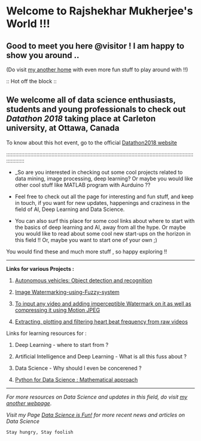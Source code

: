# Welcome to Rajshekhar Mukherjee's World !!! #

## Good to meet you here @visitor ! I am happy to show you around .. ##
(Do visit [my another home](https://rajshekharmukherjee.wordpress.com/) with even more fun stuff to play around with !!)

:: Hot off the block ::

## We welcome all of data science enthusiasts, students and young professionals to check out _Datathon 2018_ taking place at Carleton university, at Ottawa, Canada ##

To know about this hot event, go to the official [Datathon2018 website](https://datathon2018.weebly.com)


::::::::::::::::::::::::::::::::::::::::::::::::::::::::::::::::::::::::::::::::::::::::::::::::::::::::::::::::::::::::::::::::::::::::


- _So are you interested in checking out some cool projects related to data mining, image processing, deep learning? 
Or maybe you would like other cool stuff like MATLAB program with Aurduino ?? 

- Feel free to check out all the page for interesting and fun stuff, and keep in touch, if you want for new updates,
happenings and craziness in the field of AI, Deep Learning and Data Science.

- You can also surf this place for some cool links about where to start with the basics of deep learning and AI, 
away from all the hype.
Or maybe you would like to read about some cool new start-ups on the horizon in this field !! 
Or, maybe you want to start one of your own ;)

You would find these and much more stuff , so happy exploring !! 



----------------------------------------------------------------------------------------------------------------------------------------



**Links for various Projects :**

1. [Autonomous vehicles: Object detection and recognition](https://github.com/rajshekharM/vehicle-classifier-and-pedestrian-tracker)

2. [Image Watermarking-using-Fuzzy-system](https://github.com/rajshekharM/Watermarking-using-Fuzzy-system)

3. [To input any video and adding imperceptible Watermark on it as well as compressing it 
using Motion JPEG](https://github.com/rajshekharM/Watermark-and-motion-jpeg-compressed-video-processing)

4. [Extracting, plotting and filtering heart beat frequency from raw videos](https://github.com/rajshekharM/Heart-beat-frequency-extracted-from-videos-)

Links for learning resources for :

1. Deep Learning - where to start from ?

2. Artificial Intelligence and Deep Learning - What is all this fuss about ?

3. Data Science - Why should I even be concerened ?

4. [Python for Data Science : Mathematical approach](https://github.com/rajshekharM/Python-for-Probability-Statistics-and-Machine-Learning)



----------------------------------------------------------------------------------------------------------------------------------------



_For more resources on Data Science and updates in this field, do visit [my another webpage](https://rajshekharmukherjee.wordpress.com/hottest-resources/)_.

_Visit my Page [Data Science is Fun!](https://www.facebook.com/datascienceisfun) for more recent news and articles on Data Science_ 

`Stay hungry, Stay foolish`

